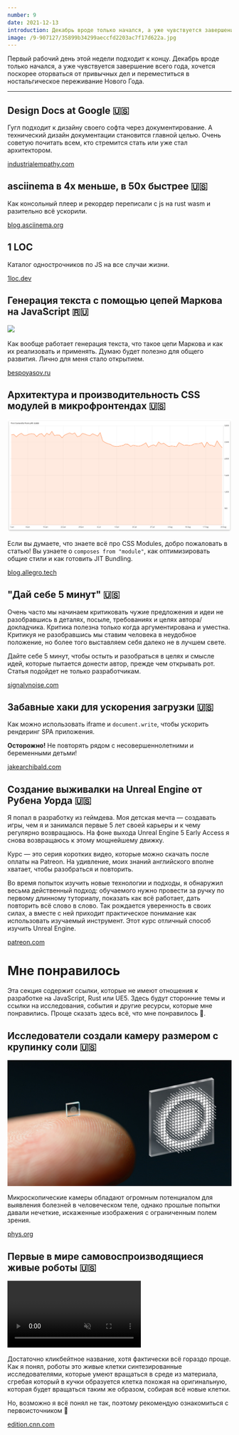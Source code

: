 ```yaml
---
number: 9
date: 2021-12-13
introduction: Декабрь вроде только начался, а уже чувствуется завершение всего года, хочется поскорее оторваться от привычных дел и переместиться в ностальгическое переживание Нового Года.
image: /9-907127/35899b34299aeccfd2203ac7f17d622a.jpg
---
```


Первый рабочий день этой недели подходит к концу. Декабрь вроде только начался, а уже чувствуется завершение всего года, хочется поскорее оторваться от привычных дел и переместиться в ностальгическое переживание Нового Года.

<hr />

## Design Docs at Google 🇺🇸

Гугл подходит к дизайну своего софта через документирование. А технический дизайн документации становится главной целью. Очень советую почитать всем, кто стремится стать или уже стал архитектором.

[industrialempathy.com](https://www.industrialempathy.com/posts/design-docs-at-google/)

## asciinema в 4x меньше, в 50x быстрее 🇺🇸

Как консольный плеер и рекордер переписали с js на rust wasm и разительно всё ускорили.

[blog.asciinema.org](https://blog.asciinema.org/post/smaller-faster/)

## 1 LOC

Каталог однострочников по JS на все случаи жизни.

[1loc.dev](https://1loc.dev/)

## Генерация текста с помощью цепей Маркова на JavaScript 🇷🇺

![](/9-907127/acf8dbc43de55b57f93d6832c5855675.avif)

Как вообще работает генерация текста, что такое цепи Маркова и как их реализовать и применять. Думаю будет полезно для общего развития. Лично для меня стало открытием.

[bespoyasov.ru](https://bespoyasov.ru/blog/text-generation-with-markov-chains/)

## Архитектура и производительность CSS модулей в микрофронтендах 🇺🇸

![](/9-907127/f838055479f37eb45b29263825dc9c62.png)

Если вы думаете, что знаете всё про CSS Modules, добро пожаловать в статью!
Вы узнаете о `composes from "module"`, как оптимизировать общие стили и как готовить JIT Bundling.

[blog.allegro.tech](https://blog.allegro.tech/2021/07/css-architecture-and-performance-of-micro-frontends.html)

## "Дай себе 5 минут" 🇺🇸

Очень часто мы начинаем критиковать чужие предложения и идеи не разобравшись в деталях, посыле, требованиях и целях автора/докладчика. Критика полезна только когда аргументирована и уместна. Критикуя не разобравшись мы ставим человека в неудобное положение, но более того выставляем себя далеко не в лучшем свете.

Дайте себе 5 минут, чтобы остыть и разобраться в целях и смысле идей, которые пытается донести автор, прежде чем открывать рот. Статья подойдет не только разработчикам.

[signalvnoise.com](https://signalvnoise.com/posts/3124-give-it-five-minutes)

## Забавные хаки для ускорения загрузки 🇺🇸

Как можно использовать iframe и `document.write`, чтобы ускорить рендеринг SPA приложения.

**Осторожно!** Не повторять рядом с несовершеннолетними и беременными детьми!

[jakearchibald.com](https://jakearchibald.com/2016/fun-hacks-faster-content/)

## Создание выживалки на Unreal Engine от Рубена Уорда 🇺🇸

Я попал в разработку из геймдева. Моя детская мечта — создавать игры, чем я и занимался первые 5 лет своей карьеры и к чему регулярно возвращаюсь. На фоне выхода Unreal Engine 5 Early Access я снова возвращаюсь к этому мощнейшему движку.

Курс — это серия коротких видео, которые можно скачать после оплаты на Patreon. На удивление, моих знаний английского вполне хватает, чтобы разобраться и повторить.

Во время попыток изучить новые технологии и подходы, я обнаружил весьма действенный подход: обучаемого нужно провести за ручку по первому длинному туториалу, показать как всё работает, дать повторить всё слово в слово. Так рождается уверенность в своих силах, а вместе с ней приходит практическое понимание как использовать изучаемый инструмент. Этот курс отличный способ изучить Unreal Engine.

[patreon.com](https://www.patreon.com/reubenward)

# Мне понравилось

Эта секция содержит ссылки, которые не имеют отношения к разработке на JavaScript, Rust или UE5. Здесь будут сторонние темы и ссылки на исследования, события и другие ресурсы, которые мне понравились. Проще сказать здесь всё, что мне понравилось 🙂.

## Исследователи создали камеру размером с крупинку соли 🇺🇸

![](/9-907127/35899b34299aeccfd2203ac7f17d622a.jpg)

Микроскопические камеры обладают огромным потенциалом для выявления болезней в человеческом теле, однако прошлые попытки давали нечеткие, искаженные изображения с ограниченным полем зрения.

[phys.org](https://phys.org/news/2021-11-camera-size-salt-grain.html)

## Первые в мире самовоспроизводящиеся живые роботы 🇺🇸

<video loop autoplay muted playsinline src="https://cdn.cnn.com/cnn/.e/interactive/html5-video-media/2021/11/29/WEBTAGXenobotsAIcontrolledselfreplication.mp4"></video>

Достаточно кликбейтное название, хотя фактически всё гораздо проще. Как я понял, роботы это живые клетки синтезированные исследователями, которые умеют вращаться в среде из материала, сгребая который в кучки образуется клетка похожая на оригинальную, которая будет вращаться таким же образом, собирая всё новые клетки.

Но, возможно я всё понял не так, поэтому рекомендую ознакомиться с первоисточником 🙂

[edition.cnn.com](https://edition.cnn.com/2021/11/29/americas/xenobots-self-replicating-robots-scn/index.html)

